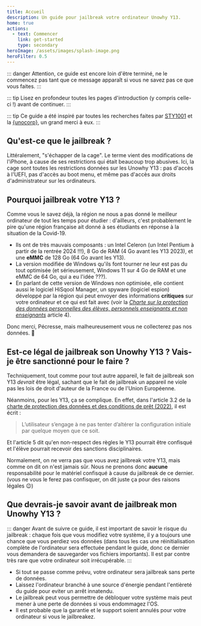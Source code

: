 ```yaml
---
title: Accueil
description: Un guide pour jailbreak votre ordinateur Unowhy Y13.
home: true
actions:
  - text: Commencer
    link: get-started
    type: secondary
heroImage: /assets/images/splash-image.png
heroFilter: 0.5
---
```


::: danger
Attention, ce guide est encore loin d'être terminé, ne le commencez pas tant que ce message apparaît si vous ne savez pas ce que vous faites.
:::

::: tip
Lisez en profondeur toutes les pages d'introduction (y compris celle-ci !) avant de continuer.
:::

::: tip
Ce guide a été inspiré par toutes les recherches faites par [STY1001](https://sty1001.com) et la [\{unocorp\}](https://discord.com/invite/dw3ZJ9u7WS), un grand merci à eux.
:::

## Qu'est-ce que le jailbreak ?

Littéralement, "s'échapper de la cage". Le terme vient des modifications de l'iPhone, à cause de ses restrictions qui était beaucoup trop abusives. Ici, la cage sont toutes les restrictions données sur les Unowhy Y13 : pas d'accès à l'UEFI, pas d'accès au boot menu, et même pas d'accès aux droits d'administrateur sur les ordinateurs.

## Pourquoi jailbreak votre Y13 ?

Comme vous le savez déjà, la région ne nous a pas donné le meilleur ordinateur de tout les temps pour étudier : d'ailleurs, c'est probablement le pire qu'une région française ait donné à ses étudiants en réponse à la situation de la Covid-19. 
- Ils ont de très mauvais composants : un Intel Celeron (un Intel Pentium à partir de la rentrée 2024 !!!), 8 Go de RAM (4 Go avant les Y13 2023), et une **eMMC** de 128 Go (64 Go avant les Y13). 
- La version modifiée de Windows qu'ils font tourner ne leur est pas du tout optimisée (et sérieusement, Windows 11 sur 4 Go de RAM et une eMMC de 64 Go, qui a eu l'idée ???). 
- En parlant de cette version de Windows non optimisée, elle contient aussi le logiciel HiSqool Manager, un spyware (logiciel espion) développé par la région qui peut envoyer des informations **critiques** sur votre ordinateur et ce qui est fait avec (voir la [*Charte sur la protection des données personnelles des élèves, personnels enseignants et non enseignants*](https://iledefrance-unowhy.com/charte-donnees/) article 4).

Donc merci, Pécresse, mais malheureusement vous ne collecterez pas nos données. 🤡

## Est-ce légal de jailbreak son Unowhy Y13 ? Vais-je être sanctionné pour le faire ?

Techniquement, tout comme pour tout autre appareil, le fait de jailbreak son Y13 *devrait* être légal, sachant que le fait de jailbreak un appareil ne viole pas les lois de droit d'auteur de la France ou de l'Union Européenne.

Néanmoins, pour les Y13, ça se complique. En effet, dans l'article 3.2 de la [charte de protection des données et des conditions de prêt (2022)](https://assistanceidf.zendesk.com/hc/fr/article_attachments/8316254186396), il est écrit : 

> L’utilisateur s’engage à ne pas tenter d’altérer la configuration initiale par quelque moyen que ce soit.

Et l'article 5 dit qu'en non-respect des règles le Y13 pourrait être confisqué et l'élève pourrait recevoir des sanctions disciplinaires.

Normalement, on ne verra pas que vous avez jailbreak votre Y13, mais comme on dit on n'est jamais sûr.
Nous ne prenons donc **aucune** responsabilité pour le matériel confisqué à cause du jailbreak de ce dernier. (vous ne vous le ferez pas confisquer, on dit juste ça pour des raisons légales 😉)

## Que devrais-je savoir avant de jailbreak mon Unowhy Y13 ?

::: danger
Avant de suivre ce guide, il est important de savoir le risque du jailbreak : chaque fois que vous modifiez votre système, il y a toujours une chance que vous perdiez vos données (dans tous les cas une réinitialisation complète de l'ordinateur sera effectuée pendant le guide, donc ce dernier vous demandera de sauvegarder vos fichiers importants). Il est par contre très rare que votre ordinateur soit irrécupérable.
:::

- Si tout se passe comme prévu, votre ordinateur sera jailbreak sans perte de données.
- Laissez l'ordinateur branché à une source d'énergie pendant l'entièreté du guide pour eviter un arrêt innatendu.
- Le jailbreak peut vous permettre de débloquer votre système mais peut mener à une perte de données si vous endommagez l'OS.
- Il est probable que la garantie et le support soient annulés pour votre ordinateur si vous le jailbreakez.